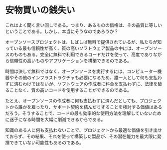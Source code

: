 # 安物買いの銭失い

これはよく聞く言い回しである。つまり、あるものの価格は、その品質に等しいということである。しかし、本当にそうなのであろうか？

オープンソースプロジェクトは、しばしば無料で提供されているが、私たちが知っている最も信頼性が高く、質の高いソフトウェア製品の中には、オープンソースのものもある。完全に無料で利用できるコードだけを使って、高度でありながら信頼性の高いものやアプリケーションを構築できるのである。

時間は決して無料ではなく、オープンソースを実行するには、コンピューター機器やその他のインフラストラクチャも必要になるため、誰一人として何も支払わずに済むわけではないが、ソフトウェアの作成者に料金を支払わずに、法律を破ることなく、質の高いコードを使用することができるのである。

たとえ、オープンソースの作成者に何も支払わずに済んだとしても、プロジェクトから誰かを雇ったり、サポート契約を結んだりすることを検討する価値はあるだろう。そうすることで、コードの最も効率的な使用方法を理解していないために迷子になる時間を大幅に削減できるからである。

知識のある人に何も支払わないことで、プロジェクトから最適な価値を引き出せておらず、その結果、それを使って構築した製品が、その潜在能力を最大限に発揮できていない可能性もあるのである。
